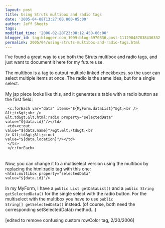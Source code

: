 ```yaml
---
layout: post
title: Using Struts multibox and radio tags
date: '2005-04-08T13:27:00.000-05:00'
author: Jeff Sheets
tags:
modified_time: '2006-02-20T23:08:12.450-06:00'
blogger_id: tag:blogger.com,1999:blog-6970836.post-111298487838436332
permalink: 2005/04/using-struts-multibox-and-radio-tags.html
---
```


I've found a great way to use both the Struts multibox and radio tags, and
      just want to document it here for my future use.<br /><br />The multibox is a tag
      to output multiple linked checkboxes, so the user can select multiple items at once. The radio
      is the same idea, but for a single select.<br /><br />My jsp piece looks like
      this, and it generates a table with a radio button as the first field:<br
      /><code><br /> &lt;c:forEach var="data"
      items="${MyForm.dataList}"&gt;<br /> &lt;tr&gt;<br />
      &lt;td&gt;&lt;html:radio property="selectedData"
      value="${data.id}"/&gt;&lt;/td&gt;<br /> &lt;td&gt;&lt;c:out
      value="${data.name}"/&gt;&lt;/td&gt;<br /> &lt;td&gt;&lt;c:out
      value="${data.location}"/&gt;&lt;/td&gt;<br /> &lt;/tr&gt;<br
      /> &lt;/c:forEach&gt;<br /></code><br /><br />Now, you can
      change it to a multiselect version using the multibox by replacing the html:radio tag with
      this one:<br /><code>&lt;html:multibox property="selectedData"
      value="${data.id}"/&gt;</code><br /><br />In my MyForm, I have a
      <code>public List getDataList()</code> and a <code>public String
      getSelectedData()</code> for the single select with the radio button. For the
      multiselect with the multibox you have to use <code>public String[]
      getSelectedData()</code> instead. (of course, both need the corresponding
      setSelectedData() method...)<br /><br />[edited to remove confusing custom
      rowColor tag, 2/20/2006]
